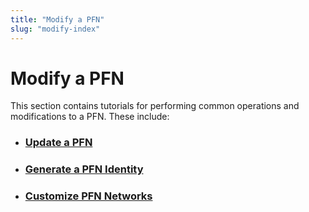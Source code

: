 ```yaml
---
title: "Modify a PFN"
slug: "modify-index"
---
```


# Modify a PFN

This section contains tutorials for performing common operations and modifications to a PFN. These include:

- ### [Update a PFN](../full-node/update-fullnode-with-new-releases.md)
- ### [Generate a PFN Identity](../full-node/network-identity-fullnode.md)
- ### [Customize PFN Networks](../full-node/fullnode-network-connections.md)
